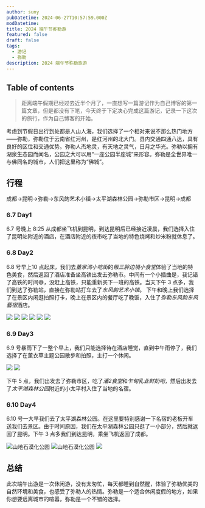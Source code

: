 ```yaml
---
author: suny
pubDatetime: 2024-06-27T10:57:59.000Z
modDatetime:
title: 2024 端午节弥勒游
featured: false
draft: false
tags:
  - 游记
  - 弥勒
description: 2024 端午节弥勒旅游
---
```


## Table of contents

> 距离端午假期已经过去近半个月了，一直想写一篇游记作为自己博客的第一篇文章，但是都没有下笔，今天终于下定决心完成这篇游记，记录一下这次的旅行，作为自己博客的开始。

考虑到节假日出行到处都是人山人海，我们选择了一个相对来说不那么热门地方——弥勒，弥勒位于云南省红河州，是红河州的北大门。县内交通四通八达，具有良好的区位和交通优势。弥勒人杰地灵，有天地之灵气，日月之华光。弥勒以拥有湖泉生态园而闻名，公园之大可以用“一座公园半座城”来形容。弥勒是全世界唯一与佛同名的城市，人们把这里称为“佛城”。


## 行程

成都->昆明->弥勒->东风韵艺术小镇->太平湖森林公园->弥勒市区->昆明->成都

### 6.7 Day1

6.7 号晚上 8:25 从成都坐飞机到昆明，到达昆明后已经接近凌晨，我们选择入住了昆明站附近的酒店，在酒店附近的夜市吃了当地的特色烧烤和炒米粉就休息了。

### 6.8 Day2

6.8 号早上10 点起床，我们去*董家湾小吃街*的*椒三胖边境小食堂*体验了当地的特色美食，然后返回了酒店准备坐高铁出发去弥勒市。中间有一个小插曲是，我记错了高铁的时间😅，没赶上高铁，只能重新买下一班的高铁。当天下午 3 点多，我们到达了弥勒站，直接在弥勒站打车去了*东风韵艺术小镇*。
下午和晚上我们选择了在景区内闲逛拍照打卡，晚上在景区内的餐厅吃了晚饭，入住了*弥勒东风韵东风藝宿*酒店。

![](https://static.suny.me/2024/07/4c95efb60baa7d9f443c834f60e478df.jpg)
![](https://static.suny.me/2024/07/c68aafcc7070808464fdc75775eec674.jpg)
![](https://static.suny.me/2024/07/59d33cb239ef7ac5c8efac7ed8f894cf.jpg)
![](https://static.suny.me/2024/07/fccb37a8a2123f562f0f51f40ba4745b.jpg)
![](https://static.suny.me/2024/07/ce7446515d82925199de1667a3cb4e6c.jpg)
![](https://static.suny.me/2024/07/44337aec5803202f316f88cf3bc86e38.jpg)


### 6.9 Day3

6.9 号暴雨下了一整个早上，我们只能选择待在酒店睡觉，直到中午雨停了，我们选择了在薰衣草主题公园散步和拍照，主打一个休闲。

![](https://static.suny.me/2024/07/5bb01e7f43a2f360dbc66f97f931cf64.jpg)
![](https://static.suny.me/2024/07/211146f918b4427e877d8f53da6cadae.jpg)

下午 5 点，我们出发去了弥勒市区，吃了*潘2食堂*和*乍甸乳业鲜奶吧*，然后出发去了*太平湖森林公园*附近的小太平村入住了当地的名宿。

### 6.10 Day4

6.10 号一大早我们去了太平湖森林公园。在这里要特别感谢一下名宿的老板开车送我们去景区。由于时间原因，我们在太平湖森林公园只逛了一小部分，然后就返回了昆明。下午 3 点多我们到达昆明，乘坐飞机返回了成都。

![山地石漠化公园](https://static.suny.me/2024/07/02154b7ba163c158c8b1a8f64a16d74a.jpg)
![山地石漠化公园](https://static.suny.me/2024/07/b410b86d4ca95c9b5ceac5af8133b675.jpg)
![](https://static.suny.me/2024/07/b8a49fd59bbb0dd1e02f602581a21ce7.jpg)
## 总结

此次端午出游是一次休闲游，没有太匆忙，每天都睡到自然醒，体验了弥勒优美的自然环境和美食，也感受了弥勒人的热情。弥勒是一个适合休闲度假的地方，如果你想要远离城市的喧嚣，弥勒是一个不错的选择。
